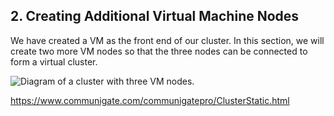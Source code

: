 ## 2. Creating Additional Virtual Machine Nodes

We have created a VM as the front end of our cluster. In this section, we will create two more VM nodes so that the three nodes can be connected to form a virtual cluster. 

![Diagram of a cluster with three VM nodes.](../figures/)

https://www.communigate.com/communigatepro/ClusterStatic.html